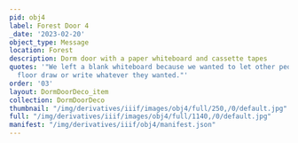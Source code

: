 ```yaml
---
pid: obj4
label: Forest Door 4
_date: '2023-02-20'
object_type: Message
location: Forest
description: Dorm door with a paper whiteboard and cassette tapes
quotes: '"We left a blank whiteboard because we wanted to let other people on the
  floor draw or write whatever they wanted."'
order: '03'
layout: DormDoorDeco_item
collection: DormDoorDeco
thumbnail: "/img/derivatives/iiif/images/obj4/full/250,/0/default.jpg"
full: "/img/derivatives/iiif/images/obj4/full/1140,/0/default.jpg"
manifest: "/img/derivatives/iiif/obj4/manifest.json"
---
```

